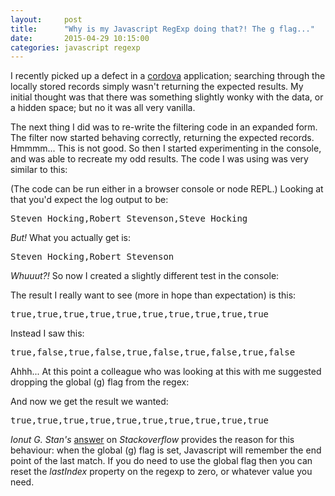 ```yaml
---
layout: 	post
title:  	"Why is my Javascript RegExp doing that?! The g flag..."
date:   	2015-04-29 10:15:00
categories: javascript regexp
---
```

I recently picked up a defect in a [cordova][apache-cordova] application; searching through the locally stored records simply wasn't returning the expected results. My initial thought was that there was something slightly wonky with the data, or a hidden space; but no it was all very vanilla.

The next thing I did was to re-write the filtering code in an expanded form. The filter now started behaving correctly, returning the expected records. Hmmmm... This is not good. So then I started experimenting in the console, and was able to recreate my odd results. The code I was using was very similar to this:

<script src="https://gist.github.com/steve-codemunkies/7e99bedabc058bae4401.js"></script>

(The code can be run either in a browser console or node REPL.) Looking at that you'd expect the log output to be:

<pre>Steven Hocking,Robert Stevenson,Steve Hocking</pre>

_But!_ What you actually get is:

<pre>Steven Hocking,Robert Stevenson</pre>

_Whuuut?!_ So now I created a slightly different test in the console:

<script src="https://gist.github.com/steve-codemunkies/fd4048557af2ab7d4b17.js"></script>

The result I really want to see (more in hope than expectation) is this:

<pre>true,true,true,true,true,true,true,true,true,true</pre>

Instead I saw this:

<pre>true,false,true,false,true,false,true,false,true,false</pre>

Ahhh... At this point a colleague who was looking at this with me suggested dropping the global (g) flag from the regex:

<script src="https://gist.github.com/steve-codemunkies/835c0e540655606cdbdf.js"></script>

And now we get the result we wanted:

<pre>true,true,true,true,true,true,true,true,true,true</pre>

_Ionut G. Stan's_ [answer][stackoverflow-regexp] on _Stackoverflow_ provides the reason for this behaviour: when the global (g) flag is set, Javascript will remember the end point of the last match. If you do need to use the global flag then you can reset the _lastIndex_ property on the regexp to zero, or whatever value you need.

<script src="https://gist.github.com/steve-codemunkies/9fe8e0ed845a0bf5c342.js"></script>

[apache-cordova]:       https://cordova.apache.org/
[stackoverflow-regexp]: http://stackoverflow.com/a/1520853/747649
